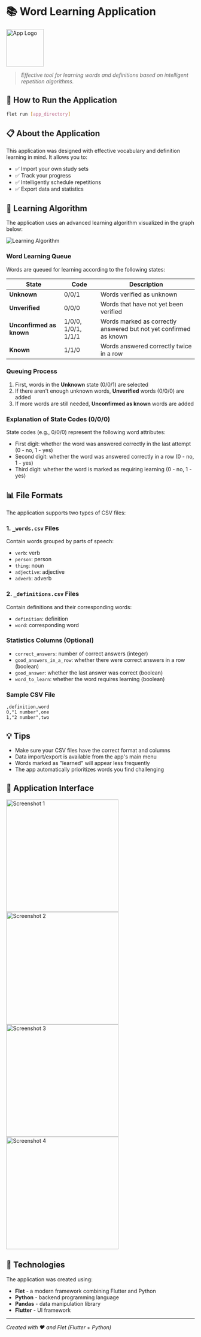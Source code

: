 # 📚 Word Learning Application
<img src="assets/icon.png" alt="App Logo" width="100" height="100">

> _Effective tool for learning words and definitions based on intelligent repetition algorithms._

## 🚀 How to Run the Application

```bash
flet run [app_directory]
```

## 📋 About the Application

This application was designed with effective vocabulary and definition learning in mind. It allows you to:

- ✅ Import your own study sets
- ✅ Track your progress
- ✅ Intelligently schedule repetitions
- ✅ Export data and statistics

## 🧠 Learning Algorithm

The application uses an advanced learning algorithm visualized in the graph below:

![Learning Algorithm](assets/graph.png)

### Word Learning Queue

Words are queued for learning according to the following states:

| State | Code | Description |
|------|-----|------|
| **Unknown** | 0/0/1 | Words verified as unknown |
| **Unverified** | 0/0/0 | Words that have not yet been verified |
| **Unconfirmed as known** | 1/0/0, 1/0/1, 1/1/1 | Words marked as correctly answered but not yet confirmed as known |
| **Known** | 1/1/0 | Words answered correctly twice in a row |

### Queuing Process

1. First, words in the **Unknown** state (0/0/1) are selected
2. If there aren't enough unknown words, **Unverified** words (0/0/0) are added
3. If more words are still needed, **Unconfirmed as known** words are added

### Explanation of State Codes (0/0/0)

State codes (e.g., 0/0/0) represent the following word attributes:
- First digit: whether the word was answered correctly in the last attempt (0 - no, 1 - yes)
- Second digit: whether the word was answered correctly in a row (0 - no, 1 - yes)
- Third digit: whether the word is marked as requiring learning (0 - no, 1 - yes)

## 📊 File Formats

The application supports two types of CSV files:

### 1. `_words.csv` Files
Contain words grouped by parts of speech:
- `verb`: verb
- `person`: person
- `thing`: noun
- `adjective`: adjective
- `adverb`: adverb

### 2. `_definitions.csv` Files
Contain definitions and their corresponding words:
- `definition`: definition
- `word`: corresponding word

### Statistics Columns (Optional)
- `correct_answers`: number of correct answers (integer)
- `good_answers_in_a_row`: whether there were correct answers in a row (boolean)
- `good_answer`: whether the last answer was correct (boolean)
- `word_to_learn`: whether the word requires learning (boolean)

### Sample CSV File
```csv
,definition,word
0,"1 number",one
1,"2 number",two
```

## 💡 Tips
- Make sure your CSV files have the correct format and columns
- Data import/export is available from the app's main menu
- Words marked as "learned" will appear less frequently
- The app automatically prioritizes words you find challenging

## 📱 Application Interface

<img src="screens/screen1.png" alt="Screenshot 1" width="300">
<img src="screens/screen2.png" alt="Screenshot 2" width="300">
<img src="screens/screen3.png" alt="Screenshot 3" width="300">
<img src="screens/screen4.png" alt="Screenshot 4" width="300">

## 🔧 Technologies

The application was created using:
- **Flet** - a modern framework combining Flutter and Python
- **Python** - backend programming language
- **Pandas** - data manipulation library
- **Flutter** - UI framework

---

*Created with ❤️ and Flet (Flutter + Python)*